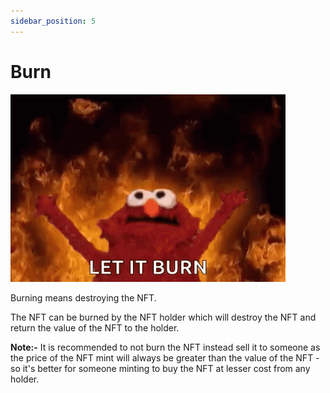```yaml
---
sidebar_position: 5
---
```


# Burn 

<img src="/img/elmo-burn.gif" alt="docusaurus mascot" />

Burning means destroying the NFT.

The NFT can be burned by the NFT holder which will destroy the NFT and return the value of the NFT to the holder.


**Note:-** It is recommended to not burn the NFT instead sell it to someone as the price of the NFT mint will always be greater than the value of the NFT - so it's better for someone minting to buy the NFT at lesser cost from any holder.
